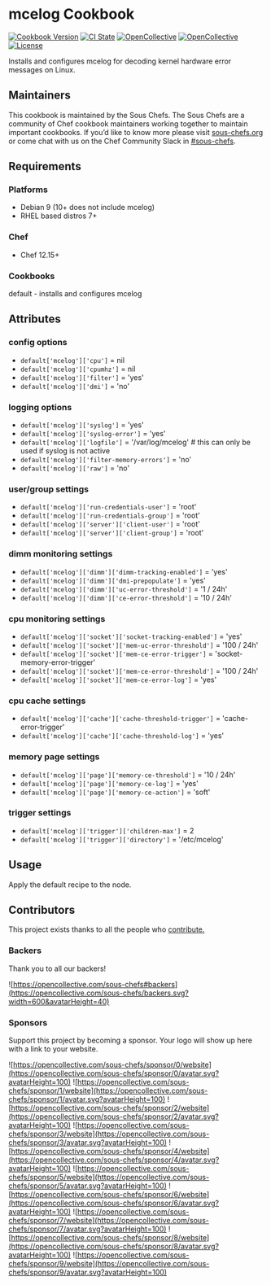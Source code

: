 # mcelog Cookbook

[![Cookbook Version](https://img.shields.io/cookbook/v/mcelog.svg)](https://supermarket.chef.io/cookbooks/mcelog)
[![CI State](https://github.com/sous-chefs/mcelog/workflows/ci/badge.svg)](https://github.com/sous-chefs/mcelog/actions?query=workflow%3Aci)
[![OpenCollective](https://opencollective.com/sous-chefs/backers/badge.svg)](#backers)
[![OpenCollective](https://opencollective.com/sous-chefs/sponsors/badge.svg)](#sponsors)
[![License](https://img.shields.io/badge/License-Apache%202.0-green.svg)](https://opensource.org/licenses/Apache-2.0)

Installs and configures mcelog for decoding kernel hardware error messages on Linux.

## Maintainers

This cookbook is maintained by the Sous Chefs. The Sous Chefs are a community of Chef cookbook maintainers working together to maintain important cookbooks. If you’d like to know more please visit [sous-chefs.org](https://sous-chefs.org/) or come chat with us on the Chef Community Slack in [#sous-chefs](https://chefcommunity.slack.com/messages/C2V7B88SF).

## Requirements

### Platforms

- Debian 9 (10+ does not include mcelog)
- RHEL based distros 7+

### Chef

- Chef 12.15+

### Cookbooks

default - installs and configures mcelog

## Attributes

### config options

- `default['mcelog']['cpu']` = nil
- `default['mcelog']['cpumhz']` = nil
- `default['mcelog']['filter']` = 'yes'
- `default['mcelog']['dmi']` = 'no'

### logging options

- `default['mcelog']['syslog']` = 'yes'
- `default['mcelog']['syslog-error']` = 'yes'
- `default['mcelog']['logfile']` = '/var/log/mcelog' # this can only be used if syslog is not active
- `default['mcelog']['filter-memory-errors']` = 'no'
- `default['mcelog']['raw']` = 'no'

### user/group settings

- `default['mcelog']['run-credentials-user']` = 'root'
- `default['mcelog']['run-credentials-group']` = 'root'
- `default['mcelog']['server']['client-user']` = 'root'
- `default['mcelog']['server']['client-group']` = 'root'

### dimm monitoring settings

- `default['mcelog']['dimm']['dimm-tracking-enabled']` = 'yes'
- `default['mcelog']['dimm']['dmi-prepopulate']` = 'yes'
- `default['mcelog']['dimm']['uc-error-threshold']` = '1 / 24h'
- `default['mcelog']['dimm']['ce-error-threshold']` = '10 / 24h'

### cpu monitoring settings

- `default['mcelog']['socket']['socket-tracking-enabled']` = 'yes'
- `default['mcelog']['socket']['mem-uc-error-threshold']` = '100 / 24h'
- `default['mcelog']['socket']['mem-ce-error-trigger']` = 'socket-memory-error-trigger'
- `default['mcelog']['socket']['mem-ce-error-threshold']` = '100 / 24h'
- `default['mcelog']['socket']['mem-ce-error-log']` = 'yes'

### cpu cache settings

- `default['mcelog']['cache']['cache-threshold-trigger']` = 'cache-error-trigger'
- `default['mcelog']['cache']['cache-threshold-log']` = 'yes'

### memory page settings

- `default['mcelog']['page']['memory-ce-threshold']` = '10 / 24h'
- `default['mcelog']['page']['memory-ce-log']` = 'yes'
- `default['mcelog']['page']['memory-ce-action']` = 'soft'

### trigger settings

- `default['mcelog']['trigger']['children-max']` = 2
- `default['mcelog']['trigger']['directory']` = '/etc/mcelog'

## Usage

Apply the default recipe to the node.

## Contributors

This project exists thanks to all the people who [contribute.](https://opencollective.com/sous-chefs/contributors.svg?width=890&button=false)

### Backers

Thank you to all our backers!

![https://opencollective.com/sous-chefs#backers](https://opencollective.com/sous-chefs/backers.svg?width=600&avatarHeight=40)

### Sponsors

Support this project by becoming a sponsor. Your logo will show up here with a link to your website.

![https://opencollective.com/sous-chefs/sponsor/0/website](https://opencollective.com/sous-chefs/sponsor/0/avatar.svg?avatarHeight=100)
![https://opencollective.com/sous-chefs/sponsor/1/website](https://opencollective.com/sous-chefs/sponsor/1/avatar.svg?avatarHeight=100)
![https://opencollective.com/sous-chefs/sponsor/2/website](https://opencollective.com/sous-chefs/sponsor/2/avatar.svg?avatarHeight=100)
![https://opencollective.com/sous-chefs/sponsor/3/website](https://opencollective.com/sous-chefs/sponsor/3/avatar.svg?avatarHeight=100)
![https://opencollective.com/sous-chefs/sponsor/4/website](https://opencollective.com/sous-chefs/sponsor/4/avatar.svg?avatarHeight=100)
![https://opencollective.com/sous-chefs/sponsor/5/website](https://opencollective.com/sous-chefs/sponsor/5/avatar.svg?avatarHeight=100)
![https://opencollective.com/sous-chefs/sponsor/6/website](https://opencollective.com/sous-chefs/sponsor/6/avatar.svg?avatarHeight=100)
![https://opencollective.com/sous-chefs/sponsor/7/website](https://opencollective.com/sous-chefs/sponsor/7/avatar.svg?avatarHeight=100)
![https://opencollective.com/sous-chefs/sponsor/8/website](https://opencollective.com/sous-chefs/sponsor/8/avatar.svg?avatarHeight=100)
![https://opencollective.com/sous-chefs/sponsor/9/website](https://opencollective.com/sous-chefs/sponsor/9/avatar.svg?avatarHeight=100)
